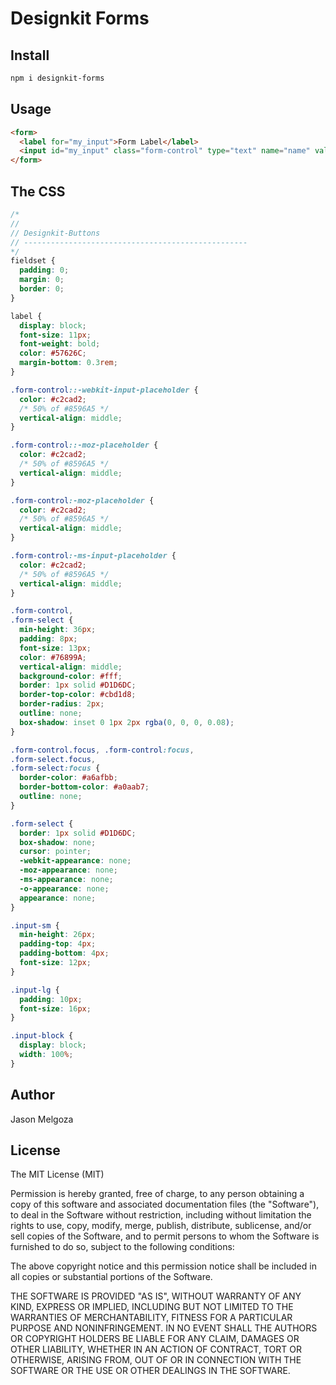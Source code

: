 # Designkit Forms

## Install

```bash
npm i designkit-forms
```

## Usage

```html
<form>
  <label for="my_input">Form Label</label>
  <input id="my_input" class="form-control" type="text" name="name" value="" placeholder="Placeholder text...">
</form>
```

## The CSS

```css
/*
//
// Designkit-Buttons
// --------------------------------------------------
*/
fieldset {
  padding: 0;
  margin: 0;
  border: 0;
}

label {
  display: block;
  font-size: 11px;
  font-weight: bold;
  color: #57626C;
  margin-bottom: 0.3rem;
}

.form-control::-webkit-input-placeholder {
  color: #c2cad2;
  /* 50% of #8596A5 */
  vertical-align: middle;
}

.form-control::-moz-placeholder {
  color: #c2cad2;
  /* 50% of #8596A5 */
  vertical-align: middle;
}

.form-control:-moz-placeholder {
  color: #c2cad2;
  /* 50% of #8596A5 */
  vertical-align: middle;
}

.form-control:-ms-input-placeholder {
  color: #c2cad2;
  /* 50% of #8596A5 */
  vertical-align: middle;
}

.form-control,
.form-select {
  min-height: 36px;
  padding: 8px;
  font-size: 13px;
  color: #76899A;
  vertical-align: middle;
  background-color: #fff;
  border: 1px solid #D1D6DC;
  border-top-color: #cbd1d8;
  border-radius: 2px;
  outline: none;
  box-shadow: inset 0 1px 2px rgba(0, 0, 0, 0.08);
}

.form-control.focus, .form-control:focus,
.form-select.focus,
.form-select:focus {
  border-color: #a6afbb;
  border-bottom-color: #a0aab7;
  outline: none;
}

.form-select {
  border: 1px solid #D1D6DC;
  box-shadow: none;
  cursor: pointer;
  -webkit-appearance: none;
  -moz-appearance: none;
  -ms-appearance: none;
  -o-appearance: none;
  appearance: none;
}

.input-sm {
  min-height: 26px;
  padding-top: 4px;
  padding-bottom: 4px;
  font-size: 12px;
}

.input-lg {
  padding: 10px;
  font-size: 16px;
}

.input-block {
  display: block;
  width: 100%;
}
```

## Author

Jason Melgoza

## License

The MIT License (MIT)

Permission is hereby granted, free of charge, to any person obtaining a copy of this software and associated documentation files (the "Software"), to deal in the Software without restriction, including without limitation the rights to use, copy, modify, merge, publish, distribute, sublicense, and/or sell copies of the Software, and to permit persons to whom the Software is furnished to do so, subject to the following conditions:

The above copyright notice and this permission notice shall be included in all copies or substantial portions of the Software.

THE SOFTWARE IS PROVIDED "AS IS", WITHOUT WARRANTY OF ANY KIND, EXPRESS OR IMPLIED, INCLUDING BUT NOT LIMITED TO THE WARRANTIES OF MERCHANTABILITY, FITNESS FOR A PARTICULAR PURPOSE AND NONINFRINGEMENT. IN NO EVENT SHALL THE AUTHORS OR COPYRIGHT HOLDERS BE LIABLE FOR ANY CLAIM, DAMAGES OR OTHER LIABILITY, WHETHER IN AN ACTION OF CONTRACT, TORT OR OTHERWISE, ARISING FROM, OUT OF OR IN CONNECTION WITH THE SOFTWARE OR THE USE OR OTHER DEALINGS IN THE SOFTWARE.
